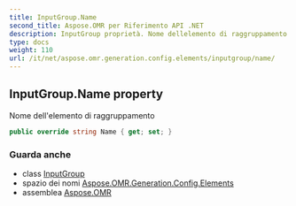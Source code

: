 ```yaml
---
title: InputGroup.Name
second_title: Aspose.OMR per Riferimento API .NET
description: InputGroup proprietà. Nome dellelemento di raggruppamento
type: docs
weight: 110
url: /it/net/aspose.omr.generation.config.elements/inputgroup/name/
---
```

## InputGroup.Name property

Nome dell'elemento di raggruppamento

```csharp
public override string Name { get; set; }
```

### Guarda anche

* class [InputGroup](../)
* spazio dei nomi [Aspose.OMR.Generation.Config.Elements](../../inputgroup/)
* assemblea [Aspose.OMR](../../../)


